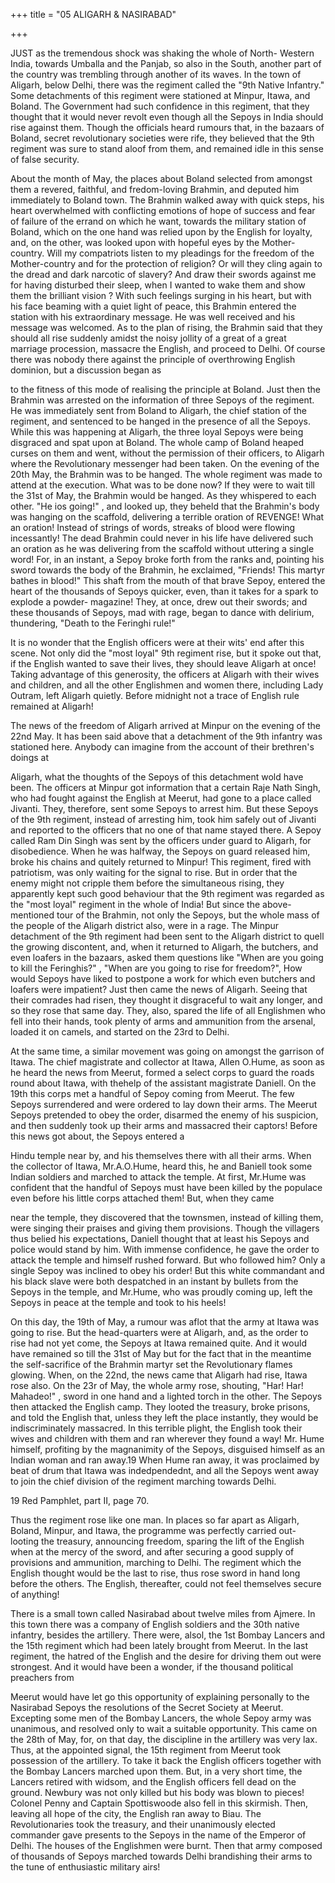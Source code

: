 +++
title = "05 ALIGARH & NASIRABAD"

+++

JUST as the tremendous shock was shaking the whole of North- Western India, towards Umballa and the Panjab, so also in the South, another part of the country was trembling through another of its waves. In the town of Aligarh, below Delhi, there was the regiment called the "9th Native Infantry." Some detachments of this regiment were stationed at Minpur, Itawa, and Boland. The Government had such confidence in this regiment, that they thought that it would never revolt even though all the Sepoys in India should rise against them. Though the officials heard rumours that, in the bazaars of Boland, secret revolutionary societies were rife, they believed that the 9th regiment was sure to stand aloof from them, and remained idle in this sense of false security. 

About the month of May, the places about Boland selected from amongst them a revered, faithful, and fredom-loving Brahmin, and deputed him immediately to Boland town. The Brahmin walked away with quick steps, his heart overwhelmed with conflicting emotions of hope of success and fear of failure of the errand on which he want, towards the military station of Boland, which on the one hand was relied upon by the English for loyalty, and, on the other, was looked upon with hopeful eyes by the Mother-country. Will my compatriots listen to my pleadings for the freedom of the Mother-country and for the protection of religion? Or will they cling again to the dread and dark narcotic of slavery? And draw their swords against me for having disturbed their sleep, when I wanted to wake them and show them the brilliant vision ? With such feelings surging in his heart, but with his face beaming with a quiet light of peace, this Brahmin entered the station with his extraordinary message. He was well received and his message was welcomed. As to the plan of rising, the Brahmin said that they should all rise suddenly amidst the noisy jollity of a great of a great marriage procession, massacre the English, and proceed to Delhi. Of course there was nobody there against the principle of overthrowing English dominion, but a discussion began as 

to the fitness of this mode of realising the principle at Boland. Just then the Brahmin was arrested on the information of three Sepoys of the regiment. He was immediately sent from Boland to Aligarh, the chief station of the regiment, and sentenced to be hanged in the presence of all the Sepoys. While this was happening at Aligarh, the three loyal Sepoys were being disgraced and spat upon at Boland. The whole camp of Boland heaped curses on them and went, without the permission of their officers, to Aligarh where the Revolutionary messenger had been taken. On the evening of the 20th May, the Brahmin was to be hanged. The whole regiment was made to attend at the execution. What was to be done now? If they were to wait till the 31st of May, the Brahmin would be hanged. As they whispered to each other. "He ios going!" , and looked up, they beheld that the Brahmin's body was hanging on the scaffold, delivering a terrible oration of REVENGE! What an oration! Instead of strings of words, streaks of blood were flowing incessantly! The dead Brahmin could never in his life have delivered such an oration as he was delivering from the scaffold without uttering a single word! For, in an instant, a Sepoy broke forth from the ranks and, pointing his sword towards the body of the Brahmin, he exclaimed, "Friends! This martyr bathes in blood!" This shaft from the mouth of that brave Sepoy, entered the heart of the thousands of Sepoys quicker, even, than it takes for a spark to explode a powder- magazine! They, at once, drew out their swords; and these thousands of Sepoys, mad with rage, began to dance with delirium, thundering, "Death to the Feringhi rule!" 

It is no wonder that the English officers were at their wits' end after this scene. Not only did the "most loyal" 9th regiment rise, but it spoke out that, if the English wanted to save their lives, they should leave Aligarh at once! Taking advantage of this generosity, the officers at Aligarh with their wives and children, and all the other Englishmen and women there, including Lady Outram, left Aligarh quietly. Before midnight not a trace of English rule remained at Aligarh! 

The news of the freedom of Aligarh arrived at Minpur on the evening of the 22nd May. It has been said above that a detachment of the 9th infantry was stationed here. Anybody can imagine from the account of their brethren's doings at 

Aligarh, what the thoughts of the Sepoys of this detachment wold have been. The officers at Minpur got information that a certain Raje Nath Singh, who had fought against the English at Meerut, had gone to a place called Jivanti. They, therefore, sent some Sepoys to arrest him. But these Sepoys of the 9th regiment, instead of arresting him, took him safely out of Jivanti and reported to the officers that no one of that name stayed there. A Sepoy called Ram Din Singh was sent by the officers under guard to Aligarh, for disobedience. When he was halfway, the Sepoys on guard released him, broke his chains and quitely returned to Minpur! This regiment, fired with patriotism, was only waiting for the signal to rise. But in order that the enemy might not cripple them before the simultaneous rising, they apparently kept such good behaviour that the 9th regiment was regarded as the "most loyal" regiment in the whole of India! But since the above-mentioned tour of the Brahmin, not only the Sepoys, but the whole mass of the people of the Aligarh district also, were in a rage. The Minpur detachment of the 9th regiment had been sent to the Aligarh district to quell the growing discontent, and, when it returned to Aligarh, the butchers, and even loafers in the bazaars, asked them questions like "When are you going to kill the Feringhis?" , "When are you going to rise for freedom?", How would Sepoys have liked to postpone a work for which even butchers and loafers were impatient? Just then came the news of Aligarh. Seeing that their comrades had risen, they thought it disgraceful to wait any longer, and so they rose that same day. They, also, spared the life of all Englishmen who fell into their hands, took plenty of arms and ammunition from the arsenal, loaded it on camels, and started on the 23rd to Delhi. 

At the same time, a similar movement was going on amongst the garrison of Itawa. The chief magistrate and collector at Itawa, Allen O.Hume, as soon as he heard the news from Meerut, formed a select corps to guard the roads round about Itawa, with thehelp of the assistant magistrate Daniell. On the 19th this corps met a handful of Sepoy coming from Meerut. The few Sepoys surrendered and were ordered to lay down their arms. The Meerut Sepoys pretended to obey the order, disarmed the enemy of his suspicion, and then suddenly took up their arms and massacred their captors! Before this news got about, the Sepoys entered a 

Hindu temple near by, and his themselves there with all their arms. When the collector of Itawa, Mr.A.O.Hume, heard this, he and Baniell took some Indian soldiers and marched to attack the temple. At first, Mr.Hume was confident that the handful of Sepoys must have been killed by the populace even before his little corps attached them! But, when they came 

near the temple, they discovered that the townsmen, instead of killing them, were singing their praises and giving them provisions. Though the villagers thus belied his expectations, Daniell thought that at least his Sepoys and police would stand by him. With immense confidence, he gave the order to attack the temple and himself rushed forward. But who followed him? Only a single Sepoy was inclined to obey his order! But this white commandant and his black slave were both despatched in an instant by bullets from the Sepoys in the temple, and Mr.Hume, who was proudly coming up, left the Sepoys in peace at the temple and took to his heels! 

On this day, the 19th of May, a rumour was aflot that the army at Itawa was going to rise. But the head-quarters were at Aligarh, and, as the order to rise had not yet come, the Sepoys at Itawa remained quite. And it would have remained so till the 31st of May but for the fact that in the meantime the self-sacrifice of the Brahmin martyr set the Revolutionary flames glowing. When, on the 22nd, the news came that Aligarh had rise, Itawa rose also. On the 23r of May, the whole army rose, shouting, "Har! Har! Mahadeo!" , sword in one hand and a lighted torch in the other. The Sepoys then attacked the English camp. They looted the treasury, broke prisons, and told the English that, unless they left the place instantly, they would be indiscriminately massacred. In this terrible plight, the English took their wives and children with them and ran wherever they found a way! Mr. Hume himself, profiting by the magnanimity of the Sepoys, disguised himself as an Indian woman and ran away.19 When Hume ran away, it was proclaimed by beat of drum that Itawa was indedpendednt, and all the Sepoys went away to join the chief division of the regiment marching towards Delhi. 

19 Red Pamphlet, part II, page 70. 

Thus the regiment rose like one man. In places so far apart as Aligarh, Boland, Minpur, and Itawa, the programme was perfectly carried out- looting the treasury, announcing freedom, sparing the lift of the English when at the mercy of the sword, and after securing a good supply of provisions and ammunition, marching to Delhi. The regiment which the English thought would be the last to rise, thus rose sword in hand long before the others. The English, thereafter, could not feel themselves secure of anything! 

There is a small town called Nasirabad about twelve miles from Ajmere. In this town there was a company of English soldiers and the 30th native infantry, besides the artillery. There were, alsol, the 1st Bombay Lancers and the 15th regiment which had been lately brought from Meerut. In the last regiment, the hatred of the English and the desire for driving them out were strongest. And it would have been a wonder, if the thousand political preachers from 

Meerut would have let go this opportunity of explaining personally to the Nasirabad Sepoys the resolutions of the Secret Society at Meerut. Excepting some men of the Bombay Lancers, the whole Sepoy army was unanimous, and resolved only to wait a suitable opportunity. This came on the 28th of May, for, on that day, the discipline in the artillery was very lax. Thus, at the appointed signal, the 15th regiment from Meerut took possession of the artillery. To take it back the English officers together with the Bombay Lancers marched upon them. But, in a very short time, the Lancers retired with widsom, and the English officers fell dead on the ground. Newbury was not only killed but his body was blown to pieces! Colonel Penny and Captain Spottiswoode also fell in this skirmish. Then, leaving all hope of the city, the English ran away to Biau. The Revolutionaries took the treasury, and their unanimously elected commander gave presents to the Sepoys in the name of the Emperor of Delhi. The houses of the Englishmen were burnt. Then that army composed of thousands of Sepoys marched towards Delhi brandishing their arms to the tune of enthusiastic military airs! 

